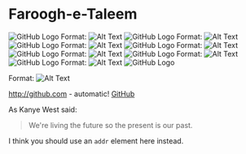 Faroogh-e-Taleem
================

![GitHub Logo](https://github.com/asdanyal/ISBHack_2017/blob/master/images/1.PNG)
Format: ![Alt Text](https://github.com/asdanyal/ISBHack_2017/blob/master/images/1.PNG)
![GitHub Logo](https://github.com/asdanyal/ISBHack_2017/blob/master/images/2.PNG)
Format: ![Alt Text](https://github.com/asdanyal/ISBHack_2017/blob/master/images/2.PNG)
![GitHub Logo](https://github.com/asdanyal/ISBHack_2017/blob/master/images/3.PNG)
Format: ![Alt Text](https://github.com/asdanyal/ISBHack_2017/blob/master/images/3.PNG)
![GitHub Logo](https://github.com/asdanyal/ISBHack_2017/blob/master/images/4.PNG)
Format: ![Alt Text](https://github.com/asdanyal/ISBHack_2017/blob/master/images/4.PNG)
![GitHub Logo](https://github.com/asdanyal/ISBHack_2017/blob/master/images/5.PNG)
Format: ![Alt Text](https://github.com/asdanyal/ISBHack_2017/blob/master/images/5.PNG)
![GitHub Logo](https://github.com/asdanyal/ISBHack_2017/blob/master/images/6.PNG)
Format: ![Alt Text](https://github.com/asdanyal/ISBHack_2017/blob/master/images/6.PNG)
![GitHub Logo](https://github.com/asdanyal/ISBHack_2017/blob/master/images/7.PNG)
Format: ![Alt Text](https://github.com/asdanyal/ISBHack_2017/blob/master/images/7.PNG)
![GitHub Logo](https://github.com/asdanyal/ISBHack_2017/blob/master/images/8.PNG)


Format: ![Alt Text](https://github.com/asdanyal/ISBHack_2017/blob/master/images/8.PNG)

http://github.com - automatic!
[GitHub](http://github.com)

As Kanye West said:

> We're living the future so
> the present is our past.

I think you should use an
`addr` element here instead.